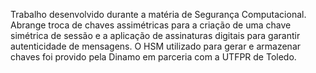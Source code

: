 Trabalho desenvolvido durante a matéria de Segurança Computacional. Abrange troca de chaves assimétricas para a criação de uma chave simétrica de sessão e a aplicação de assinaturas digitais para garantir autenticidade de mensagens. O HSM utilizado para gerar e armazenar chaves foi provido pela Dinamo em parceria com a UTFPR de Toledo.